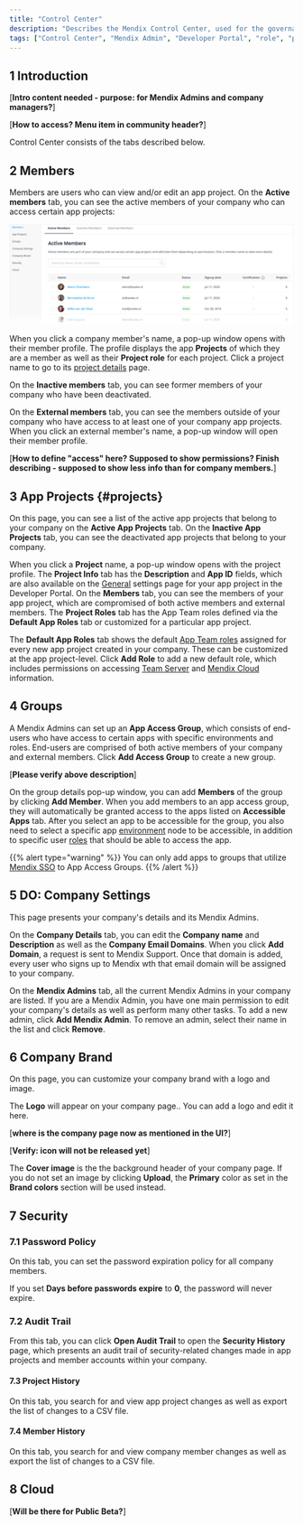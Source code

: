 ```yaml
---
title: "Control Center"
description: "Describes the Mendix Control Center, used for the governance of apps and company members."
tags: ["Control Center", "Mendix Admin", "Developer Portal", "role", "permissions"]
---
```


## 1 Introduction

[**Intro content needed - purpose: for Mendix Admins and company managers?**]

[**How to access? Menu item in community header?**]

Control Center consists of the tabs described below.

## 2 Members

Members are users who can view and/or edit an app project. On the **Active members** tab, you can see the active members of your company who can access certain app projects: 

![](attachments/members.jpg)

When you click a company member's name, a pop-up window opens with their member profile. The profile displays the app **Projects** of which they are a member as well as their **Project role** for each project. Click a project name to go to its [project details](#project-details) page.

On the **Inactive members** tab, you can see former members of your company who have been deactivated.

On the **External members** tab, you can see the members outside of your company who have access to at least one of your company app projects. When you click an external member's name, a pop-up window will open their member profile.

[**How to define "access" here? Supposed to show permissions? Finish describing - supposed to show less info than for company members.**]

## 3 App Projects {#projects}

On this page, you can see a list of the active app projects that belong to your company on the **Active App Projects** tab. On the **Inactive App Projects** tab, you can see the deactivated app projects that belong to your company.

When you click a **Project** name, a pop-up window opens with the project profile. The **Project Info** tab has the **Description** and **App ID** fields, which are also available on the [General](/developerportal/settings/general-settings) settings page for your app project in the Developer Portal. On the **Members** tab, you can see the members of your app project, which are compromised of both active members and external members. The **Project Roles** tab has the App Team roles defined via the **Default App Roles** tab or customized for a particular app project.

The **Default App Roles** tab shows the default  [App Team roles](/developerportal/company-app-roles/manage-roles#edit-app-team-roles) assigned for every new app project created in your company. These can be customized at the app project-level. Click **Add Role** to add a new default role, which includes permissions on accessing [Team Server](/developerportal/develop/team-server) and [Mendix Cloud](/developerportal/deploy/mendix-cloud-deploy) information.

## 4 Groups

A Mendix Admins can set up an **App Access Group**, which consists of end-users who have access to certain apps with specific environments and roles. End-users are comprised of both active members of your company and external members. Click **Add Access Group** to create a new group.

[**Please verify above description**]

On the group details pop-up window, you can add **Members** of the group by clicking **Add Member**. When you add members to an app access group, they will automatically be granted access to the apps listed on **Accessible Apps** tab. After you select an app to be accessible for the group, you also need to select a specific app [environment](/developerportal/deploy/environments) node to be accessible, in addition to specific user [roles](/refguide/project-security#user-roles) that should be able to access the app.

{{% alert type="warning" %}}
You can only add apps to groups that utilize [Mendix SSO](https://docs.mendix.com/appstore/modules/mendix-sso#1-introduction) to App Access Groups.
{{% /alert %}}

## 5 DO: Company Settings

This page presents your company's details and its Mendix Admins.

On the **Company Details** tab, you can edit the **Company name** and **Description** as well as the **Company Email Domains**.  When you click **Add Domain**, a request is sent to Mendix Support. Once that domain is added, every user who signs up to Mendix wth that email domain will be assigned to your company.

On the **Mendix Admins** tab, all the current Mendix Admins in your company are listed. If you are a Mendix Admin, you have one main permission to edit your company's details as well as perform many other tasks. To add a new admin, click **Add Mendix Admin**. To remove an admin, select their name in the list and click **Remove**.

## 6 Company Brand

On this page, you can customize your company brand with a logo and image.

The **Logo** will appear on your company page.. You can add a logo and edit it here.

[**where is the company page now as mentioned in the UI?**]

[**Verify: icon will not be released yet**]

The **Cover image** is the the background header of your company page. If you do not set an image by clicking **Upload**, the **Primary** color as set in the **Brand colors** section will be used instead.

## 7 Security

### 7.1 Password Policy

On this tab, you can set the password expiration policy for all company members. 

If you set **Days before passwords expire** to **0**, the password will never expire.

### 7.2 Audit Trail

From this tab, you can click **Open Audit Trail** to open the **Security History** page, which presents an audit trail of security-related changes made in app projects and member accounts within your company.

#### 7.3 Project History

On this tab, you search for and view app project changes as well as export the list of changes to a CSV file.

#### 7.4 Member History

On this tab, you search for and view company member changes as well as export the list of changes to a CSV file.

## 8 Cloud

[**Will be there for Public Beta?**]
